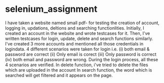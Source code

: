 # selenium_assignment
I have taken a website named small pdf- for testing the creation of account, logging in, updations, deltions and searching functionlities.
Initially, I created an account in the website and wrote testcases for it.
Then, I've written testcases for login, update, delete and search functions similarly.
I've created 3 more accounts and mentioned all those credentials in logindata.
4 different scenarios were taken for login i.e.
    (i) both email & password are correct 
    (ii) Only email is corect 
    (iii) Only password is correct 
    (iv) both email and password are wrong.
During the login process, all these 4 scenarios are verified.
In delete function, i've tried to delete the files which are uploaded in the account
In search function, the word which is searched will get filtered and it appears on the page.
